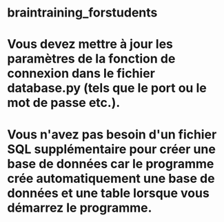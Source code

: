 # braintraining_forstudents


# Vous devez mettre à jour les paramètres de la fonction de connexion dans le fichier database.py (tels que le port ou le mot de passe etc.). 



# Vous n'avez pas besoin d'un fichier SQL supplémentaire pour créer une base de données car le programme crée automatiquement une base de données et une table lorsque vous démarrez le programme. 

